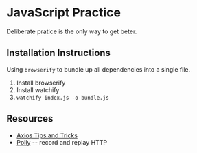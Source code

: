 # JavaScript Practice

Deliberate pratice is the only way to get beter.

## Installation Instructions

Using `browserify` to bundle up all dependencies into a single file.

1. Install browserify
1. Install watchify
1. `watchify index.js -o bundle.js`

## Resources

- [Axios Tips and Tricks](https://blog.logrocket.com/how-to-make-http-requests-like-a-pro-with-axios/)
- [Polly](https://netflix.github.io/pollyjs/#/quick-start) -- record and replay HTTP

